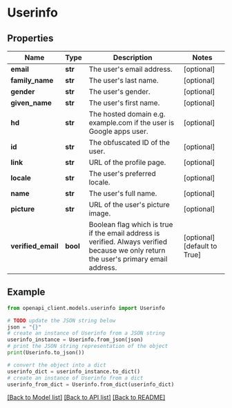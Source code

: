 # Userinfo


## Properties

Name | Type | Description | Notes
------------ | ------------- | ------------- | -------------
**email** | **str** | The user&#39;s email address. | [optional] 
**family_name** | **str** | The user&#39;s last name. | [optional] 
**gender** | **str** | The user&#39;s gender. | [optional] 
**given_name** | **str** | The user&#39;s first name. | [optional] 
**hd** | **str** | The hosted domain e.g. example.com if the user is Google apps user. | [optional] 
**id** | **str** | The obfuscated ID of the user. | [optional] 
**link** | **str** | URL of the profile page. | [optional] 
**locale** | **str** | The user&#39;s preferred locale. | [optional] 
**name** | **str** | The user&#39;s full name. | [optional] 
**picture** | **str** | URL of the user&#39;s picture image. | [optional] 
**verified_email** | **bool** | Boolean flag which is true if the email address is verified. Always verified because we only return the user&#39;s primary email address. | [optional] [default to True]

## Example

```python
from openapi_client.models.userinfo import Userinfo

# TODO update the JSON string below
json = "{}"
# create an instance of Userinfo from a JSON string
userinfo_instance = Userinfo.from_json(json)
# print the JSON string representation of the object
print(Userinfo.to_json())

# convert the object into a dict
userinfo_dict = userinfo_instance.to_dict()
# create an instance of Userinfo from a dict
userinfo_from_dict = Userinfo.from_dict(userinfo_dict)
```
[[Back to Model list]](../README.md#documentation-for-models) [[Back to API list]](../README.md#documentation-for-api-endpoints) [[Back to README]](../README.md)


